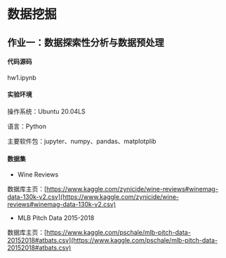 # 数据挖掘
## 作业一：数据探索性分析与数据预处理

#### 代码源码

hw1.ipynb

#### 实验环境

操作系统：Ubuntu 20.04LS

语言：Python

主要软件包：jupyter、numpy、pandas、matplotplib

#### 数据集

- Wine Reviews

数据库主页：[https://www.kaggle.com/zynicide/wine-reviews#winemag-data-130k-v2.csv](https://www.kaggle.com/zynicide/wine-reviews#winemag-data-130k-v2.csv)

- MLB Pitch Data 2015-2018

数据库主页：[https://www.kaggle.com/pschale/mlb-pitch-data-20152018#atbats.csv](https://www.kaggle.com/pschale/mlb-pitch-data-20152018#atbats.csv)

#### 

